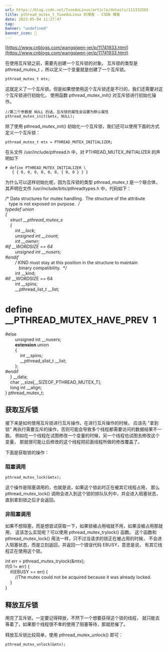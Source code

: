 ```yaml
---
url: https://blog.csdn.net/TuxedoLinux/article/details/111332565
title: pthread_mutex_t_TuxedoLinux 的博客 - CSDN 博客
date: 2023-05-04 11:27:47
tag: 
banner: "undefined"
banner_icon: 🔖
---
```

[https://www.cnblogs.com/wangqiwen-jer/p/11741933.html](https://www.cnblogs.com/wangqiwen-jer/p/11741933.html)

在使用互斥锁之前，需要先创建一个互斥锁的对象。 互斥锁的类型是 pthread_mutex_t ，所以定义一个变量就是创建了一个互斥锁。

```
pthread_mutex_t mtx;

```

这就定义了一个互斥锁。但是如果想使用这个互斥锁还是不行的，我们还需要对这个互斥锁进行初始化， 使用函数 pthread_mutex_init() 对互斥锁进行初始化操作。

```
//第二个参数是 NULL 的话，互斥锁的属性会设置为默认属性
pthread_mutex_init(&mtx, NULL);

```

除了使用 pthread_mutex_init() 初始化一个互斥锁，我们还可以使用下面的方式定义一个互斥锁：

```
pthread_mutex_t mtx = PTHREAD_MUTEX_INITIALIZER;

```

在头文件 /usr/include/pthread.h 中，对 PTHREAD_MUTEX_INITIALIZER 的声明如下

```
# define PTHREAD_MUTEX_INITIALIZER \
   { { 0, 0, 0, 0, 0, 0, { 0, 0 } } }

```

为什么可以这样初始化呢，因为互斥锁的类型 pthread_mutex_t 是一个联合体， 其声明在文件 /usr/include/bits/pthreadtypes.h 中，代码如下：

/* Data structures for mutex handling.  The structure of the attribute  
   type is not exposed on purpose.  */  
typedef union  
{  
    struct __pthread_mutex_s  
    {  
        int __lock;  
        unsigned int __count;  
        int __owner;  
#if __WORDSIZE == 64  
        unsigned int __nusers;  
#endif  
        /* KIND must stay at this position in the structure to maintain  
           binary compatibility.  */  
        int __kind;  
#if __WORDSIZE == 64  
        int __spins;  
        __pthread_list_t __list;  
# define __PTHREAD_MUTEX_HAVE_PREV  1  
#else  
        unsigned int __nusers;  
        __extension__ union  
        {  
            int __spins;  
            __pthread_slist_t __list;  
        };  
#endif  
    } __data;  
    char __size[__SIZEOF_PTHREAD_MUTEX_T];  
    long int __align;  
} pthread_mutex_t;

## 获取互斥锁

接下来是如何使用互斥锁进行互斥操作。在进行互斥操作的时候， 应该先 "拿到锁" 再执行需要互斥的操作，否则可能会导致多个线程都需要访问的数据结果不一致。 例如在一个线程在试图修改一个变量的时候，另一个线程也试图去修改这个变量， 那就很可能让后修改的这个线程把前面线程所做的修改覆盖了。

下面是获取锁的操作：

### 阻塞调用

```
pthread_mutex_lock(&mtx);

```

这个操作是阻塞调用的，也就是说，如果这个锁此时正在被其它线程占用， 那么 pthread_mutex_lock() 调用会进入到这个锁的排队队列中，并会进入阻塞状态， 直到拿到锁之后才会返回。

### 非阻塞调用

如果不想阻塞，而是想尝试获取一下，如果锁被占用咱就不用，如果没被占用那就用， 这该怎么实现呢？可以使用 pthread_mutex_trylock() 函数。 这个函数和 pthread_mutex_lock() 用法一样，只不过当请求的锁正在被占用的时候， 不会进入阻塞状态，而是立刻返回，并返回一个错误代码 EBUSY，意思是说， 有其它线程正在使用这个锁。

int err = pthread_mutex_trylock(&mtx);  
if(0 != err) {  
    if(EBUSY == err) {  
        //The mutex could not be acquired because it was already locked.  
    }  
}

## 释放互斥锁

用完了互斥锁，一定要记得释放，不然下一个想要获得这个锁的线程， 就只能去等着了，如果那个线程很不幸的使用了阻塞等待，那就悲催了。

释放互斥锁比较简单，使用 pthread_mutex_unlock() 即可：

```
pthread_mutex_unlock(&mtx);

```